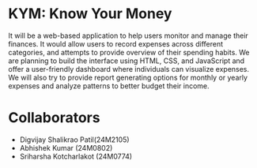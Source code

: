 # KYM: Know Your Money

It will be a web-based application to help users monitor and manage their finances.
It would allow users to record expenses across different categories, and attempts to provide overview of their spending habits. We are planning to build the interface using HTML, CSS, and JavaScript and offer a user-friendly dashboard where individuals can visualize expenses. We will also try to provide report generating options for monthly or yearly expenses and analyze patterns to better budget their income.

# Collaborators

- Digvijay Shalikrao Patil(24M2105)
- Abhishek Kumar (24M0802)
- Sriharsha Kotcharlakot (24M0774)
